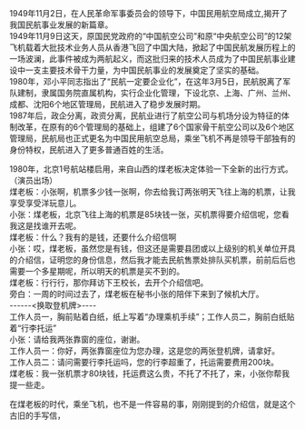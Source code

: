 1949年11月2日，在人民革命军事委员会的领导下，中国民用航空局成立,揭开了我国民航事业发展的新篇章。  
1949年11月9日这天，原国民党政府的“中国航空公司”和原“中央航空公司”的12架飞机载着大批技术业务人员从香港飞回了中国大陆，掀起了中国民航发展历程上的一场波澜，此事件被成为两航起义，而这批归来的技术人员成为了中国民航事业建设中一支主要技术骨干力量，为中国民航事业的发展奠定了坚实的基础。  
1980年，邓小平同志指出了“民航一定要企业化”，在这年3月5日，民航脱离了军队建制，隶属国务院直属机构，实行企业化管理，下设北京、上海、广州、兰州、成都、沈阳6个地区管理局，民航进入了稳步发展时期。   
1987年后，政企分离，政资分离，民航业进行了航空公司与机场分设为特征的体制改革，在原有的6个管理局的基础上，组建了6个国家骨干航空公司以及6个地区管理局，民航局也正式更名为中国民用航空总局，乘坐飞机不再是领导干部独有的身份特权，民航进入了更多普通百姓的生活。   

1980年，北京1号航站楼启用，来自山西的煤老板决定体验一下全新的出行方式。   
（演员出场）   
煤老板：小张啊，机票多少钱一张啊，你去给我订两张明天飞往上海的机票，让我享受享受洋玩意儿。   
小张：煤老板，北京飞往上海的机票是85块钱一张，买机票得要介绍信呢，您看我这是找谁开去呢。   
煤老板：什么？我有的是钱，还要什么介绍信啊   
小张：哎，煤老板，虽然您是有钱，但这还是需要县团或以上级别的机关单位开具的介绍信，证明您的身份信息，然后我才能去民航售票处排队买机票，前前后后也需要一个多星期呢，所以明天的机票是买不到的。   
煤老板：行行行，那你拜访下王校长，去开个介绍信吧。   
旁白：一周的时间过去了，煤老板在秘书小张的陪伴下来到了候机大厅。   
------<换取登机牌>----    
工作人员一，胸前贴着白纸，纸上写着“办理乘机手续”；工作人员二，胸前白纸贴着“行李托运”   
小张：请给我两张靠窗的座位，谢谢。   
工作人员一：你好，两张靠窗座位为您办理，这是您的两张登机牌，请拿好。   
工作人员二：请问需要行李托运吗，您的行李超重了，托运需要费用200块。    
煤老板：我一张机票才80块钱，托运费这么贵，不托了不托了，来，小张你帮我提一些走。    
   
     
在煤老板的时代，乘坐飞机，也不是一件容易的事，刚刚提到的介绍信，就是这个古旧的手写信，    

